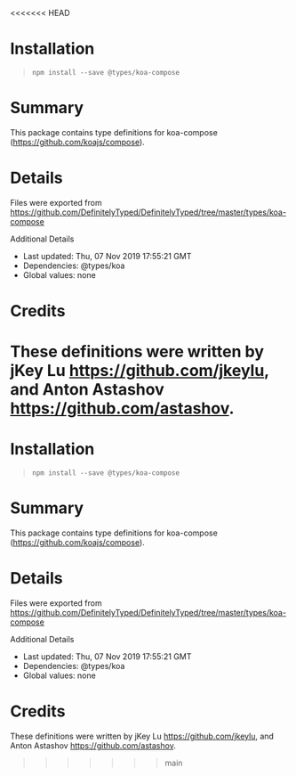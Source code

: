 <<<<<<< HEAD
# Installation
> `npm install --save @types/koa-compose`

# Summary
This package contains type definitions for koa-compose (https://github.com/koajs/compose).

# Details
Files were exported from https://github.com/DefinitelyTyped/DefinitelyTyped/tree/master/types/koa-compose

Additional Details
 * Last updated: Thu, 07 Nov 2019 17:55:21 GMT
 * Dependencies: @types/koa
 * Global values: none

# Credits
These definitions were written by jKey Lu <https://github.com/jkeylu>, and Anton Astashov <https://github.com/astashov>.
=======
# Installation
> `npm install --save @types/koa-compose`

# Summary
This package contains type definitions for koa-compose (https://github.com/koajs/compose).

# Details
Files were exported from https://github.com/DefinitelyTyped/DefinitelyTyped/tree/master/types/koa-compose

Additional Details
 * Last updated: Thu, 07 Nov 2019 17:55:21 GMT
 * Dependencies: @types/koa
 * Global values: none

# Credits
These definitions were written by jKey Lu <https://github.com/jkeylu>, and Anton Astashov <https://github.com/astashov>.
>>>>>>> main
